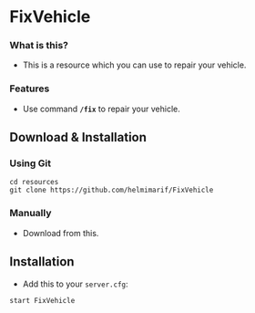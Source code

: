 # FixVehicle

### What is this?

* This is a resource which you can use to repair your vehicle.

### Features
- Use command **`/fix`** to repair your vehicle.

## Download & Installation

### Using Git
```
cd resources
git clone https://github.com/helmimarif/FixVehicle
```

### Manually
- Download from this.

## Installation
- Add this to your `server.cfg`:

```
start FixVehicle
```
